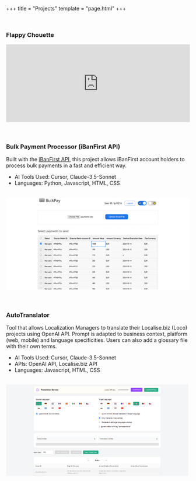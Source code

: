 +++
title = "Projects"
template = "page.html"
+++

<br/>

### Flappy Chouette

<div style="padding:42.19% 0 0 0;position:relative; background-color: transparent;"><iframe src="https://player.vimeo.com/video/679153225?badge=0&amp;autopause=0&amp;player_id=0&amp;app_id=58479" frameborder="0" allow="autoplay; fullscreen; picture-in-picture; clipboard-write; encrypted-media" style="position:absolute;top:0;left:0;width:100%;height:100%;" title="Epic Series Loop (21-9).mp4"></iframe></div><script src="https://player.vimeo.com/api/player.js"></script>

<br/>
<br/>

### Bulk Payment Processor (iBanFirst API)
Built with the [iBanFirst API](https://docs.ibanfirst.com/), this project allows iBanFirst account holders to process bulk payments in a fast and efficient way.

- AI Tools Used: Cursor, Claude-3.5-Sonnet
- Languages: Python, Javascript, HTML, CSS
<br/>
<div class="media-grid">
    <div class="media-item">
        <img src="/images/bulkpay.png" alt="Bulk Payment Processor" loading="lazy">
    </div>
</div>

<br/>
<br/>

### AutoTranslator
Tool that allows Localization Managers to translate their Localise.biz (Loco) projects using OpenAI API. Prompt is adapted to business context, platform (web, mobile) and language specificities. Users can also add a glossary file with their own terms.

- AI Tools Used: Cursor, Claude-3.5-Sonnet
- APIs: OpenAI API, Localise.biz API
- Languages: Javascript, HTML, CSS
<br/>
<div class="media-grid">
    <div class="media-item">
        <img src="/images/autotranslator.png" alt="AutoTranslator" width="500">
    </div>
</div>

<br/>
